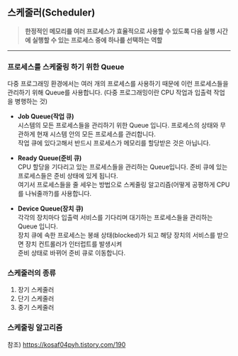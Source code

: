 ## 스케줄러(Scheduler)
>**한정적인 메모리를 여러 프로세스가 효율적으로 사용할 수 있도록 다음 실행 시간에 실행할 수 있는 프로세스 중에 하나를 선택하는 역할**


---

### 프로세스를 스케줄링 하기 위한 Queue
다중 프로그래밍 환경에서는 여러 개의 프로세스를 사용하기 때문에 이런 프로세스들을 관리하기 위해 Queue를 사용합니다.
(다중 프로그래밍이란 CPU 작업과 입출력 작업을 병행하는 것)

* **Job Queue(작업 큐)** <br>
시스템의 모든 프로세스들을 관리하기 위한 Queue 입니다. 프로세스의 상태와 무관하게 현재 시스템 안의 모든 프로세스를 관리합니다.<br>
작업 큐에 있다고해서 반드시 프로세스가 메모리를 할당받은 것은 아닙니다.

* **Ready Queue(준비 큐)** <br>
CPU 할당을 기다리고 있는 프로세스들을 관리하는 Queue입니다. 준비 큐에 있는 프로세스들은 준비 상태에 있게 됩니다. <br>
여기서 프로세스들을 줄 세우는 방법으로 스케줄링 알고리즘(어떻게 공평하게 CPU를 나눠줄까?)를 사용합니다.

* **Device Queue(장치 큐)** <br>
각각의 장치마다 입출력 서비스를 기다리며 대기하는 프로세스들을 관리하는 Queue 입니다. <br>
장치 큐에 속한 프로세스는 봉쇄 상태(blocked)가 되고 해당 장치의 서비스를 받으면 장치 컨트롤러가 인터럽트를 발생시켜<br> 준비 상태로 바뀌어 준비 큐로 이동합니다.

### 스케줄러의 종류
1. 장기 스케줄러
2. 단기 스케줄러
3. 중기 스케줄러

### 스케줄링 알고리즘

참조) https://kosaf04pyh.tistory.com/190
